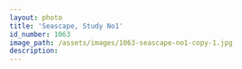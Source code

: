 ```yaml
---
layout: photo
title: 'Seascape, Study No1'
id_number: 1063
image_path: /assets/images/1063-seascape-no1-copy-1.jpg
description:
---
```


